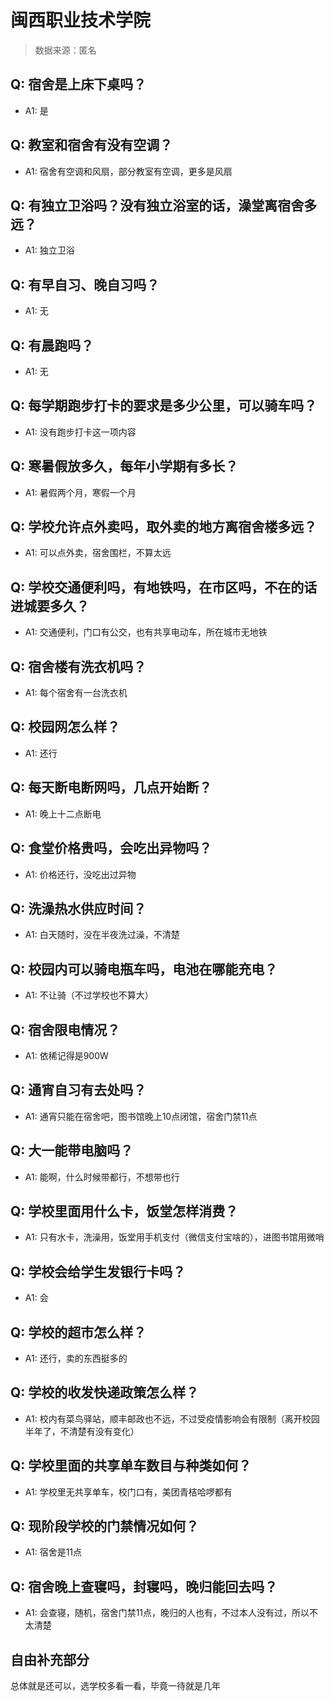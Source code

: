 # 闽西职业技术学院

> 数据来源：匿名

## Q: 宿舍是上床下桌吗？

- A1: 是

## Q: 教室和宿舍有没有空调？

- A1: 宿舍有空调和风扇，部分教室有空调，更多是风扇

## Q: 有独立卫浴吗？没有独立浴室的话，澡堂离宿舍多远？

- A1: 独立卫浴

## Q: 有早自习、晚自习吗？

- A1: 无

## Q: 有晨跑吗？

- A1: 无

## Q: 每学期跑步打卡的要求是多少公里，可以骑车吗？

- A1: 没有跑步打卡这一项内容

## Q: 寒暑假放多久，每年小学期有多长？

- A1: 暑假两个月，寒假一个月

## Q: 学校允许点外卖吗，取外卖的地方离宿舍楼多远？

- A1: 可以点外卖，宿舍围栏，不算太远

## Q: 学校交通便利吗，有地铁吗，在市区吗，不在的话进城要多久？

- A1: 交通便利，门口有公交，也有共享电动车，所在城市无地铁

## Q: 宿舍楼有洗衣机吗？

- A1: 每个宿舍有一台洗衣机

## Q: 校园网怎么样？

- A1: 还行

## Q: 每天断电断网吗，几点开始断？

- A1: 晚上十二点断电

## Q: 食堂价格贵吗，会吃出异物吗？

- A1: 价格还行，没吃出过异物

## Q: 洗澡热水供应时间？

- A1: 白天随时，没在半夜洗过澡，不清楚

## Q: 校园内可以骑电瓶车吗，电池在哪能充电？

- A1: 不让骑（不过学校也不算大）

## Q: 宿舍限电情况？

- A1: 依稀记得是900W

## Q: 通宵自习有去处吗？

- A1: 通宵只能在宿舍吧，图书馆晚上10点闭馆，宿舍门禁11点

## Q: 大一能带电脑吗？

- A1: 能啊，什么时候带都行，不想带也行

## Q: 学校里面用什么卡，饭堂怎样消费？

- A1: 只有水卡，洗澡用，饭堂用手机支付（微信支付宝啥的），进图书馆用微哨

## Q: 学校会给学生发银行卡吗？

- A1: 会

## Q: 学校的超市怎么样？

- A1: 还行，卖的东西挺多的

## Q: 学校的收发快递政策怎么样？

- A1: 校内有菜鸟驿站，顺丰邮政也不远，不过受疫情影响会有限制（离开校园半年了，不清楚有没有变化）

## Q: 学校里面的共享单车数目与种类如何？

- A1: 学校里无共享单车，校门口有，美团青桔哈啰都有

## Q: 现阶段学校的门禁情况如何？

- A1: 宿舍是11点

## Q: 宿舍晚上查寝吗，封寝吗，晚归能回去吗？

- A1: 会查寝，随机，宿舍门禁11点，晚归的人也有，不过本人没有过，所以不太清楚

## 自由补充部分

总体就是还可以，选学校多看一看，毕竟一待就是几年